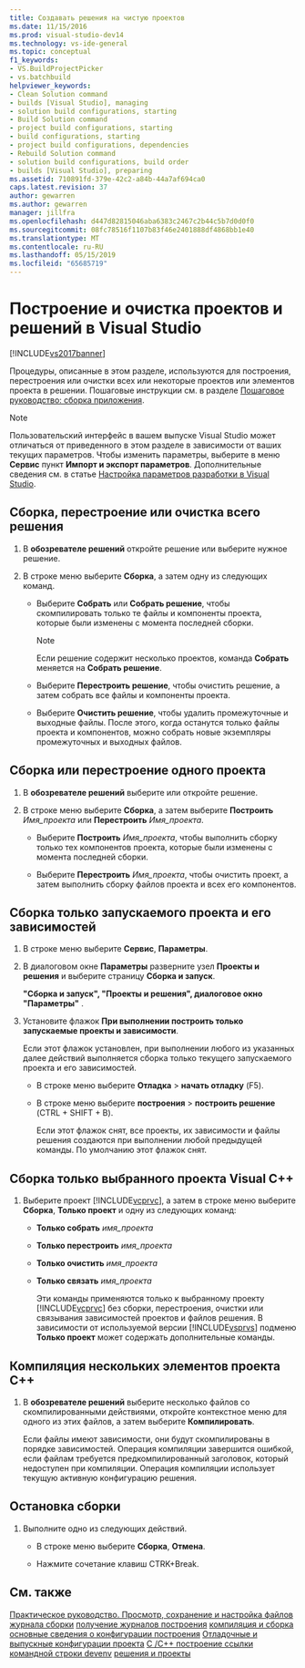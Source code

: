 ```yaml
---
title: Создавать решения на чистую проектов
ms.date: 11/15/2016
ms.prod: visual-studio-dev14
ms.technology: vs-ide-general
ms.topic: conceptual
f1_keywords:
- VS.BuildProjectPicker
- vs.batchbuild
helpviewer_keywords:
- Clean Solution command
- builds [Visual Studio], managing
- solution build configurations, starting
- Build Solution command
- project build configurations, starting
- build configurations, starting
- project build configurations, dependencies
- Rebuild Solution command
- solution build configurations, build order
- builds [Visual Studio], preparing
ms.assetid: 710891fd-379e-42c2-a84b-44a7af694ca0
caps.latest.revision: 37
author: gewarren
ms.author: gewarren
manager: jillfra
ms.openlocfilehash: d447d82815046aba6383c2467c2b44c5b7d0d0f0
ms.sourcegitcommit: 08fc78516f1107b83f46e2401888df4868bb1e40
ms.translationtype: MT
ms.contentlocale: ru-RU
ms.lasthandoff: 05/15/2019
ms.locfileid: "65685719"
---
```

# <a name="building-and-cleaning-projects-and-solutions-in-visual-studio"></a>Построение и очистка проектов и решений в Visual Studio
[!INCLUDE[vs2017banner](../includes/vs2017banner.md)]

Процедуры, описанные в этом разделе, используются для построения, перестроения или очистки всех или некоторые проектов или элементов проекта в решении. Пошаговые инструкции см. в разделе [Пошаговое руководство: сборка приложения](../ide/walkthrough-building-an-application.md).

> [!NOTE]
> Пользовательский интерфейс в вашем выпуске Visual Studio может отличаться от приведенного в этом разделе в зависимости от ваших текущих параметров. Чтобы изменить параметры, выберите в меню **Сервис** пункт **Импорт и экспорт параметров**. Дополнительные сведения см. в статье [Настройка параметров разработки в Visual Studio](https://msdn.microsoft.com/22c4debb-4e31-47a8-8f19-16f328d7dcd3).

## <a name="to-build-rebuild-or-clean-an-entire-solution"></a>Сборка, перестроение или очистка всего решения

1. В **обозревателе решений** откройте решение или выберите нужное решение.

2. В строке меню выберите **Сборка**, а затем одну из следующих команд.

    - Выберите **Собрать** или **Собрать решение**, чтобы скомпилировать только те файлы и компоненты проекта, которые были изменены с момента последней сборки.

        > [!NOTE]
        > Если решение содержит несколько проектов, команда **Собрать** меняется на **Собрать решение**.

    - Выберите **Перестроить решение**, чтобы очистить решение, а затем собрать все файлы и компоненты проекта.

    - Выберите **Очистить решение**, чтобы удалить промежуточные и выходные файлы. После этого, когда останутся только файлы проекта и компонентов, можно собрать новые экземпляры промежуточных и выходных файлов.

## <a name="to-build-or-rebuild-a-single-project"></a>Сборка или перестроение одного проекта

1. В **обозревателе решений** выберите или откройте решение.

2. В строке меню выберите **Сборка**, а затем выберите **Построить** _Имя_проекта_ или **Перестроить** _Имя_проекта_.

    - Выберите **Построить** _Имя_проекта_, чтобы выполнить сборку только тех компонентов проекта, которые были изменены с момента последней сборки.

    - Выберите **Перестроить** _Имя_проекта_, чтобы очистить проект, а затем выполнить сборку файлов проекта и всех его компонентов.

## <a name="to-build-only-the-startup-project-and-its-dependencies"></a>Сборка только запускаемого проекта и его зависимостей

1. В строке меню выберите **Сервис**, **Параметры**.

2. В диалоговом окне **Параметры** разверните узел **Проекты и решения** и выберите страницу **Сборка и запуск**.

    **"Сборка и запуск", "Проекты и решения", диалоговое окно "Параметры"** .

3. Установите флажок **При выполнении построить только запускаемые проекты и зависимости**.

    Если этот флажок установлен, при выполнении любого из указанных далее действий выполняется сборка только текущего запускаемого проекта и его зависимостей.

   - В строке меню выберите **Отладка** > **начать отладку** (F5).

   - В строке меню выберите **построения** > **построить решение** (CTRL + SHIFT + B).

     Если этот флажок снят, все проекты, их зависимости и файлы решения создаются при выполнении любой предыдущей команды. По умолчанию этот флажок снят.

## <a name="to-build-only-the-selected-visual-c-project"></a>Сборка только выбранного проекта Visual C++

1. Выберите проект [!INCLUDE[vcprvc](../includes/vcprvc-md.md)], а затем в строке меню выберите **Сборка**, **Только проект** и одну из следующих команд:

   - **Только собрать** *имя_проекта*

   - **Только перестроить** *имя_проекта*

   - **Только очистить** *имя_проекта*

   - **Только связать** *имя_проекта*

     Эти команды применяются только к выбранному проекту [!INCLUDE[vcprvc](../includes/vcprvc-md.md)] без сборки, перестроения, очистки или связывания зависимостей проектов и файлов решения. В зависимости от используемой версии [!INCLUDE[vsprvs](../includes/vsprvs-md.md)] подменю **Только проект** может содержать дополнительные команды.

## <a name="to-compile-multiple-c-project-items"></a>Компиляция нескольких элементов проекта C++

1. В **обозревателе решений** выберите несколько файлов со скомпилированными действиями, откройте контекстное меню для одного из этих файлов, а затем выберите **Компилировать**.

     Если файлы имеют зависимости, они будут скомпилированы в порядке зависимостей. Операция компиляции завершится ошибкой, если файлам требуется предкомпилированный заголовок, который недоступен при компиляции. Операция компиляции использует текущую активную конфигурацию решения.

## <a name="to-stop-a-build"></a>Остановка сборки

1. Выполните одно из следующих действий.

    - В строке меню выберите **Сборка**, **Отмена**.

    - Нажмите сочетание клавиш CTRK+Break.

## <a name="see-also"></a>См. также
 [Практическое руководство. Просмотр, сохранение и настройка файлов журнала сборки](../ide/how-to-view-save-and-configure-build-log-files.md) [получение журналов построения](../msbuild/obtaining-build-logs-with-msbuild.md) [компиляция и сборка](../ide/compiling-and-building-in-visual-studio.md) [основные сведения о конфигурации построения](../ide/understanding-build-configurations.md) [Отладочные и выпускные конфигурации проекта](https://msdn.microsoft.com/0440b300-0614-4511-901a-105b771b236e) [C /C++ построение ссылки](https://msdn.microsoft.com/library/100b4ccf-572c-4d1f-970c-fa0bc0cc0d2d) [командной строки devenv](../ide/reference/devenv-command-line-switches.md) [решения и проекты](../ide/solutions-and-projects-in-visual-studio.md)
